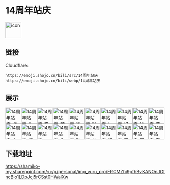 # 14周年站庆
<img src="https://emoji.shojo.cn/bili/src/14周年站庆/icon.png" width="50" height="50" alt="icon">

## 链接
Cloudflare:
```
https://emoji.shojo.cn/bili/src/14周年站庆
https://emoji.shojo.cn/bili/webp/14周年站庆
```
## 展示
<img src="https://emoji.shojo.cn/bili/src/14周年站庆/14周年站庆-点赞.png" width="50" height="50" alt="14周年站庆-点赞"><img src="https://emoji.shojo.cn/bili/src/14周年站庆/14周年站庆-你币有了.png" width="50" height="50" alt="14周年站庆-你币有了"><img src="https://emoji.shojo.cn/bili/src/14周年站庆/14周年站庆-吸欧气.png" width="50" height="50" alt="14周年站庆-吸欧气"><img src="https://emoji.shojo.cn/bili/src/14周年站庆/14周年站庆-前方高能.png" width="50" height="50" alt="14周年站庆-前方高能"><img src="https://emoji.shojo.cn/bili/src/14周年站庆/14周年站庆-谢谢老板.png" width="50" height="50" alt="14周年站庆-谢谢老板"><img src="https://emoji.shojo.cn/bili/src/14周年站庆/14周年站庆-哒咩.png" width="50" height="50" alt="14周年站庆-哒咩"><img src="https://emoji.shojo.cn/bili/src/14周年站庆/14周年站庆-生日快乐.png" width="50" height="50" alt="14周年站庆-生日快乐"><img src="https://emoji.shojo.cn/bili/src/14周年站庆/14周年站庆-好吃.png" width="50" height="50" alt="14周年站庆-好吃"><img src="https://emoji.shojo.cn/bili/src/14周年站庆/14周年站庆-给你花花.png" width="50" height="50" alt="14周年站庆-给你花花"><img src="https://emoji.shojo.cn/bili/src/14周年站庆/14周年站庆-遇见你.png" width="50" height="50" alt="14周年站庆-遇见你"><img src="https://emoji.shojo.cn/bili/src/14周年站庆/14周年站庆-大佬喝茶.png" width="50" height="50" alt="14周年站庆-大佬喝茶"><img src="https://emoji.shojo.cn/bili/src/14周年站庆/14周年站庆-坚持热爱.png" width="50" height="50" alt="14周年站庆-坚持热爱"><img src="https://emoji.shojo.cn/bili/src/14周年站庆/14周年站庆-wow.png" width="50" height="50" alt="14周年站庆-wow"><img src="https://emoji.shojo.cn/bili/src/14周年站庆/14周年站庆-许愿.png" width="50" height="50" alt="14周年站庆-许愿"><img src="https://emoji.shojo.cn/bili/src/14周年站庆/14周年站庆-破防.png" width="50" height="50" alt="14周年站庆-破防"><img src="https://emoji.shojo.cn/bili/src/14周年站庆/14周年站庆-拍照.png" width="50" height="50" alt="14周年站庆-拍照"><img src="https://emoji.shojo.cn/bili/src/14周年站庆/14周年站庆-打call.png" width="50" height="50" alt="14周年站庆-打call"><img src="https://emoji.shojo.cn/bili/src/14周年站庆/14周年站庆-干杯.png" width="50" height="50" alt="14周年站庆-干杯"><img src="https://emoji.shojo.cn/bili/src/14周年站庆/14周年站庆-开心.png" width="50" height="50" alt="14周年站庆-开心"><img src="https://emoji.shojo.cn/bili/src/14周年站庆/14周年站庆-泰酷辣.png" width="50" height="50" alt="14周年站庆-泰酷辣">

## 下载地址

https://shamiko-my.sharepoint.com/:u:/g/personal/img_yuru_pro/ERCMZhi9pfhBvKANOnJGtncBio1LDpJcj5rCSst0HWalXw